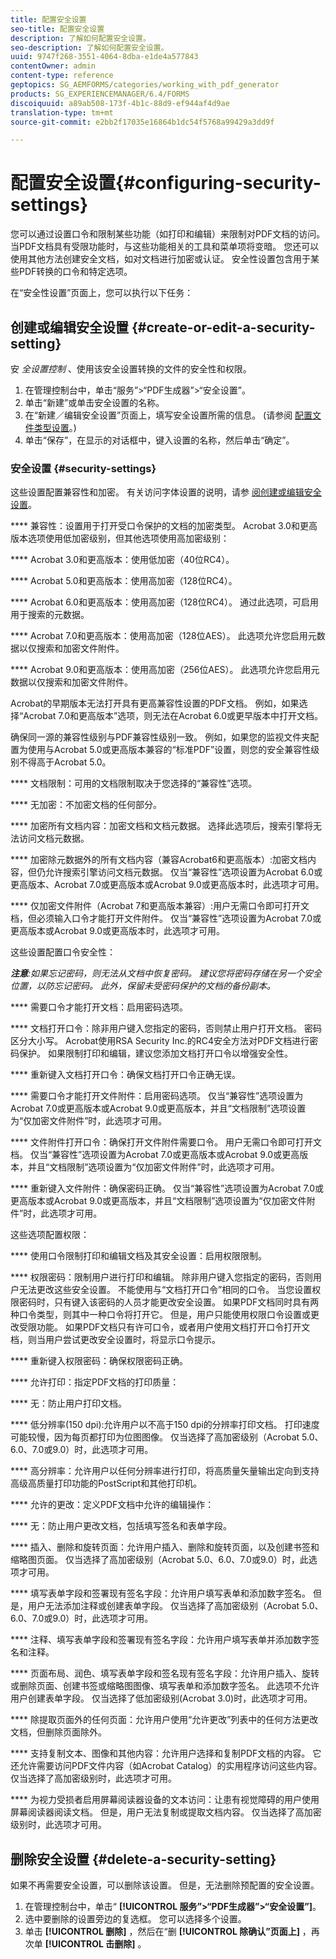 ```yaml
---
title: 配置安全设置
seo-title: 配置安全设置
description: 了解如何配置安全设置。
seo-description: 了解如何配置安全设置。
uuid: 9747f268-3551-4064-8dba-e1de4a577843
contentOwner: admin
content-type: reference
geptopics: SG_AEMFORMS/categories/working_with_pdf_generator
products: SG_EXPERIENCEMANAGER/6.4/FORMS
discoiquuid: a89ab508-173f-4b1c-88d9-ef944af4d9ae
translation-type: tm+mt
source-git-commit: e2bb2f17035e16864b1dc54f5768a99429a3dd9f

---
```



# 配置安全设置{#configuring-security-settings}

您可以通过设置口令和限制某些功能（如打印和编辑）来限制对PDF文档的访问。 当PDF文档具有受限功能时，与这些功能相关的工具和菜单项将变暗。 您还可以使用其他方法创建安全文档，如对文档进行加密或认证。 安全性设置包含用于某些PDF转换的口令和特定选项。

在“安全性设置”页面上，您可以执行以下任务：

## 创建或编辑安全设置 {#create-or-edit-a-security-setting}

安 *全设置控制* 、使用该安全设置转换的文件的安全性和权限。

1. 在管理控制台中，单击“服务”>“PDF生成器”>“安全设置”。
1. 单击“新建”或单击安全设置的名称。
1. 在“新建／编辑安全设置”页面上，填写安全设置所需的信息。 (请参阅 [配置文件类型设置](/help/forms/using/admin-help/configuring-file-type-settings.md#configuring-file-type-settings)。)
1. 单击“保存”，在显示的对话框中，键入设置的名称，然后单击“确定”。

### 安全设置 {#security-settings}

这些设置配置兼容性和加密。 有关访问字体设置的说明，请参 [阅创建或编辑安全设置](configuring-security-settings.md#create-or-edit-a-security-setting)。

**** 兼容性：设置用于打开受口令保护的文档的加密类型。 Acrobat 3.0和更高版本选项使用低加密级别，但其他选项使用高加密级别：

**** Acrobat 3.0和更高版本：使用低加密（40位RC4）。

**** Acrobat 5.0和更高版本：使用高加密（128位RC4）。

**** Acrobat 6.0和更高版本：使用高加密（128位RC4）。 通过此选项，可启用用于搜索的元数据。

**** Acrobat 7.0和更高版本：使用高加密（128位AES）。 此选项允许您启用元数据以仅搜索和加密文件附件。

**** Acrobat 9.0和更高版本：使用高加密（256位AES）。 此选项允许您启用元数据以仅搜索和加密文件附件。

Acrobat的早期版本无法打开具有更高兼容性设置的PDF文档。 例如，如果选择“Acrobat 7.0和更高版本”选项，则无法在Acrobat 6.0或更早版本中打开文档。

确保同一源的兼容性级别与PDF兼容性级别一致。 例如，如果您的监视文件夹配置为使用与Acrobat 5.0或更高版本兼容的“标准PDF”设置，则您的安全兼容性级别不得高于Acrobat 5.0。

**** 文档限制：可用的文档限制取决于您选择的“兼容性”选项。

**** 无加密：不加密文档的任何部分。

**** 加密所有文档内容：加密文档和文档元数据。 选择此选项后，搜索引擎将无法访问文档元数据。

**** 加密除元数据外的所有文档内容（兼容Acrobat6和更高版本）:加密文档内容，但仍允许搜索引擎访问文档元数据。 仅当“兼容性”选项设置为Acrobat 6.0或更高版本、Acrobat 7.0或更高版本或Acrobat 9.0或更高版本时，此选项才可用。

**** 仅加密文件附件（Acrobat 7和更高版本兼容）:用户无需口令即可打开文档，但必须输入口令才能打开文件附件。 仅当“兼容性”选项设置为Acrobat 7.0或更高版本或Acrobat 9.0或更高版本时，此选项才可用。

这些设置配置口令安全性：

***注意&#x200B;**:如果忘记密码，则无法从文档中恢复密码。 建议您将密码存储在另一个安全位置，以防忘记密码。 此外，保留未受密码保护的文档的备份副本。*

**** 需要口令才能打开文档：启用密码选项。

**** 文档打开口令：除非用户键入您指定的密码，否则禁止用户打开文档。 密码区分大小写。 Acrobat使用RSA Security Inc.的RC4安全方法对PDF文档进行密码保护。 如果限制打印和编辑，建议您添加文档打开口令以增强安全性。

**** 重新键入文档打开口令：确保文档打开口令正确无误。

**** 需要口令才能打开文件附件：启用密码选项。 仅当“兼容性”选项设置为Acrobat 7.0或更高版本或Acrobat 9.0或更高版本，并且“文档限制”选项设置为“仅加密文件附件”时，此选项才可用。

**** 文件附件打开口令：确保打开文件附件需要口令。 用户无需口令即可打开文档。 仅当“兼容性”选项设置为Acrobat 7.0或更高版本或Acrobat 9.0或更高版本，并且“文档限制”选项设置为“仅加密文件附件”时，此选项才可用。

**** 重新键入文件附件：确保密码正确。 仅当“兼容性”选项设置为Acrobat 7.0或更高版本或Acrobat 9.0或更高版本，并且“文档限制”选项设置为“仅加密文件附件”时，此选项才可用。

这些选项配置权限：

**** 使用口令限制打印和编辑文档及其安全设置：启用权限限制。

**** 权限密码：限制用户进行打印和编辑。 除非用户键入您指定的密码，否则用户无法更改这些安全设置。 不能使用与“文档打开口令”相同的口令。 当您设置权限密码时，只有键入该密码的人员才能更改安全设置。 如果PDF文档同时具有两种口令类型，则其中一种口令将打开它。 但是，用户只能使用权限口令设置或更改受限功能。 如果PDF文档只有许可口令，或者用户使用文档打开口令打开文档，则当用户尝试更改安全设置时，将显示口令提示。

**** 重新键入权限密码：确保权限密码正确。

**** 允许打印：指定PDF文档的打印质量：

**** 无：防止用户打印文档。

**** 低分辨率(150 dpi):允许用户以不高于150 dpi的分辨率打印文档。 打印速度可能较慢，因为每页都打印为位图图像。 仅当选择了高加密级别（Acrobat 5.0、6.0、7.0或9.0）时，此选项才可用。

**** 高分辨率：允许用户以任何分辨率进行打印，将高质量矢量输出定向到支持高级高质量打印功能的PostScript和其他打印机。

**** 允许的更改：定义PDF文档中允许的编辑操作：

**** 无：防止用户更改文档，包括填写签名和表单字段。

**** 插入、删除和旋转页面：允许用户插入、删除和旋转页面，以及创建书签和缩略图页面。 仅当选择了高加密级别（Acrobat 5.0、6.0、7.0或9.0）时，此选项才可用。

**** 填写表单字段和签署现有签名字段：允许用户填写表单和添加数字签名。 但是，用户无法添加注释或创建表单字段。 仅当选择了高加密级别（Acrobat 5.0、6.0、7.0或9.0）时，此选项才可用。

**** 注释、填写表单字段和签署现有签名字段：允许用户填写表单并添加数字签名和注释。

**** 页面布局、润色、填写表单字段和签名现有签名字段：允许用户插入、旋转或删除页面、创建书签或缩略图图像、填写表单和添加数字签名。 此选项不允许用户创建表单字段。 仅当选择了低加密级别(Acrobat 3.0)时，此选项才可用。

**** 除提取页面外的任何页面：允许用户使用“允许更改”列表中的任何方法更改文档，但删除页面除外。

**** 支持复制文本、图像和其他内容：允许用户选择和复制PDF文档的内容。 它还允许需要访问PDF文件内容（如Acrobat Catalog）的实用程序访问这些内容。 仅当选择了高加密级别时，此选项才可用。

**** 为视力受损者启用屏幕阅读器设备的文本访问：让患有视觉障碍的用户使用屏幕阅读器阅读文档。 但是，用户无法复制或提取文档内容。 仅当选择了高加密级别时，此选项才可用。

## 删除安全设置 {#delete-a-security-setting}

如果不再需要安全设置，可以删除该设置。 但是，无法删除预配置的安全设置。

1. 在管理控制台中，单击“ **[!UICONTROL 服务”>“PDF生成器”>“安全设置”]**。
1. 选中要删除的设置旁边的复选框。 您可以选择多个设置。
1. 单击 **[!UICONTROL 删除]** ，然后在“删 **[!UICONTROL 除确认”页面上]** ，再次单 **[!UICONTROL 击删除]** 。

